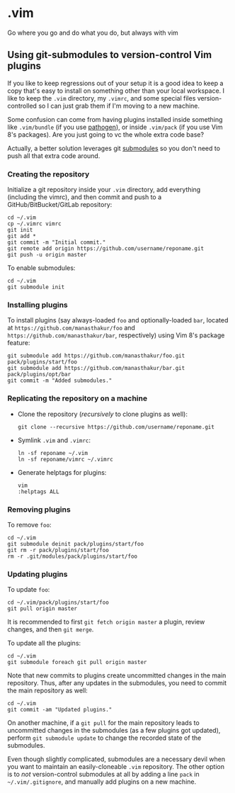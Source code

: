 # .vim
Go where you go and do what you do, but always with vim

## Using git-submodules to version-control Vim plugins
If you like to keep regressions out of your setup it is a good idea to keep a copy that's easy to install on something other than your local workspace.
I like to keep the `.vim` directory, my `.vimrc`, and some special files version-controlled so I can just grab them if I'm moving to a new machine.

Some confusion can come from having plugins installed inside something like `.vim/bundle` (if you use [pathogen](https://github.com/tpope/vim-pathogen)), or inside `.vim/pack` (if you use Vim 8's packages). Are you just going to vc the whole extra code base? 

Actually, a better solution leverages git [submodules](https://git-scm.com/book/en/v2/Git-Tools-Submodules) so you don't need to push all that extra code around.

### Creating the repository
Initialize a git repository inside your `.vim` directory, add everything (including the vimrc), and then commit and push to a GitHub/BitBucket/GitLab repository:

```
cd ~/.vim
cp ~/.vimrc vimrc
git init
git add *
git commit -m "Initial commit."
git remote add origin https://github.com/username/reponame.git
git push -u origin master
```

To enable submodules:
```
cd ~/.vim
git submodule init
```

### Installing plugins
To install plugins (say always-loaded `foo` and optionally-loaded `bar`, located at `https://github.com/manasthakur/foo` and `https://github.com/manasthakur/bar`, respectively) using Vim 8's package feature:
```
git submodule add https://github.com/manasthakur/foo.git pack/plugins/start/foo
git submodule add https://github.com/manasthakur/bar.git pack/plugins/opt/bar
git commit -m "Added submodules."
```

### Replicating the repository on a machine
- Clone the repository (_recursively_ to clone plugins as well):

    ```
    git clone --recursive https://github.com/username/reponame.git
    ```
    
- Symlink `.vim` and `.vimrc`:

    ```
    ln -sf reponame ~/.vim
    ln -sf reponame/vimrc ~/.vimrc
    ```
    
- Generate helptags for plugins:
    ```
    vim
    :helptags ALL
    ```
    
### Removing plugins
To remove `foo`:
```
cd ~/.vim
git submodule deinit pack/plugins/start/foo
git rm -r pack/plugins/start/foo
rm -r .git/modules/pack/plugins/start/foo
```

### Updating plugins
To update `foo`:
```
cd ~/.vim/pack/plugins/start/foo
git pull origin master
```
It is recommended to first `git fetch origin master` a plugin, review changes, and then `git merge`.

To update all the plugins:
```
cd ~/.vim
git submodule foreach git pull origin master
```

Note that new commits to plugins create uncommitted changes in the main repository.
Thus, after any updates in the submodules, you need to commit the main repository as well:
```
cd ~/.vim
git commit -am "Updated plugins."
```

On another machine, if a `git pull` for the main repository leads to uncommitted changes in the submodules (as a few plugins got updated), perform `git submodule update` to change the recorded state of the submodules.

Even though slightly complicated, submodules are a necessary devil when you want to maintain an easily-cloneable `.vim` repository.
The other option is to _not_ version-control submodules at all by adding a line `pack` in `~/.vim/.gitignore`, and manually add plugins on a new machine.
